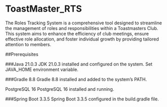 # ToastMaster_RTS
The Roles Tracking System is a comprehensive tool designed to streamline the management of roles and responsibilities within a Toastmasters Club. This system aims to enhance the efficiency of club meetings, ensure effective role allocation, and foster individual growth by providing tailored attention to members.

##Prerequisites

###Java 21.0.3
JDK 21.0.3 installed and configured on the system.
Set JAVA_HOME environment variable.

###Gradle 8.8
Gradle 8.8 installed and added to the system’s PATH.

PostgreSQL 16
PostgreSQL 16 installed and running.

###Spring Boot 3.3.5
Spring Boot 3.3.5 configured in the build.gradle file.



